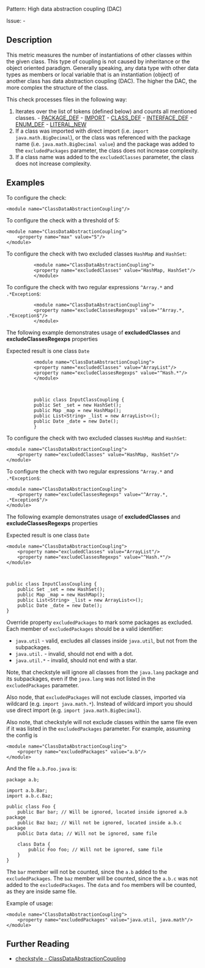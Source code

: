 Pattern: High data abstraction coupling (DAC)

Issue: -

## Description

This metric measures the number of instantiations of other classes within the given class. This type of coupling is not caused by inheritance or the object oriented paradigm. Generally speaking, any data type with other data types as members or local variable that is an instantiation (object) of another class has data abstraction coupling (DAC). The higher the DAC, the more complex the structure of the class. 

This check processes files in the following way: 

  1. Iterates over the list of tokens (defined below) and counts all mentioned classes. 
    - [PACKAGE_DEF](http://checkstyle.sourceforge.net/apidocs/com/puppycrawl/tools/checkstyle/api/TokenTypes.html#IMPORT)
    - [IMPORT](http://checkstyle.sourceforge.net/apidocs/com/puppycrawl/tools/checkstyle/api/TokenTypes.html#IMPORT)
    - [CLASS_DEF](http://checkstyle.sourceforge.net/apidocs/com/puppycrawl/tools/checkstyle/api/TokenTypes.html#CLASS_DEF)
    - [INTERFACE_DEF](http://checkstyle.sourceforge.net/apidocs/com/puppycrawl/tools/checkstyle/api/TokenTypes.html#INTERFACE_DEF)
    - [ENUM_DEF](http://checkstyle.sourceforge.net/apidocs/com/puppycrawl/tools/checkstyle/api/TokenTypes.html#ENUM_DEF)
    - [LITERAL_NEW](http://checkstyle.sourceforge.net/apidocs/com/puppycrawl/tools/checkstyle/api/TokenTypes.html#LITERAL_NEW)
  2. If a class was imported with direct import (i.e. `import java.math.BigDecimal`), or the class was referenced with the package name (i.e. `java.math.BigDecimal value`) and the package was added to the `excludedPackages` parameter, the class does not increase complexity. 
  3. If a class name was added to the `excludedClasses` parameter, the class does not increase complexity. 

## Examples

To configure the check: 
    
    
    <module name="ClassDataAbstractionCoupling"/>
            

To configure the check with a threshold of 5: 
    
    
    <module name="ClassDataAbstractionCoupling">
        <property name="max" value="5"/>
    </module>
            

To configure the check with two excluded classes `HashMap` and `HashSet`: 
    
    
              <module name="ClassDataAbstractionCoupling">
              <property name="excludedClasses" value="HashMap, HashSet"/>
              </module>
            

To configure the check with two regular expressions `^Array.*` and `.*Exception$`: 
    
    
              <module name="ClassDataAbstractionCoupling">
              <property name="excludeClassesRegexps" value="^Array.*, .*Exception$"/>
              </module>
            

The following example demonstrates usage of **excludedClasses** and **excludeClassesRegexps** properties 

Expected result is one class `Date`
    
    
              <module name="ClassDataAbstractionCoupling">
              <property name="excludedClasses" value="ArrayList"/>
              <property name="excludeClassesRegexps" value="^Hash.*"/>
              </module>
            
    
    
              public class InputClassCoupling {
              public Set _set = new HashSet();
              public Map _map = new HashMap();
              public List<String> _list = new ArrayList<>();
              public Date _date = new Date();
              }
            

To configure the check with two excluded classes `HashMap` and `HashSet`: 
    
    
    <module name="ClassDataAbstractionCoupling">
        <property name="excludedClasses" value="HashMap, HashSet"/>
    </module>
            

To configure the check with two regular expressions `^Array.*` and `.*Exception$`: 
    
    
    <module name="ClassDataAbstractionCoupling">
        <property name="excludeClassesRegexps" value="^Array.*, .*Exception$"/>
    </module>
            

The following example demonstrates usage of **excludedClasses** and **excludeClassesRegexps** properties 

Expected result is one class `Date`
    
    
    <module name="ClassDataAbstractionCoupling">
        <property name="excludedClasses" value="ArrayList"/>
        <property name="excludeClassesRegexps" value="^Hash.*"/>
    </module>
            
    
    
    public class InputClassCoupling {
        public Set _set = new HashSet();
        public Map _map = new HashMap();
        public List<String> _list = new ArrayList<>();
        public Date _date = new Date();
    }
            

Override property `excludedPackages` to mark some packages as excluded. Each member of `excludedPackages` should be a valid identifier: 

  - `java.util` \- valid, excludes all classes inside `java.util`, but not from the subpackages. 
  - `java.util.` \- invalid, should not end with a dot. 
  - `java.util.*` \- invalid, should not end with a star. 

Note, that checkstyle will ignore all classes from the `java.lang` package and its subpackages, even if the `java.lang` was not listed in the `excludedPackages` parameter. 

Also node, that `excludedPackages` will not exclude classes, imported via wildcard (e.g. `import java.math.*`). Instead of wildcard import you should use direct import (e.g. `import java.math.BigDecimal`). 

Also note, that checkstyle will not exclude classes within the same file even if it was listed in the `excludedPackages` parameter. For example, assuming the config is 
    
    
    <module name="ClassDataAbstractionCoupling">
        <property name="excludedPackages" value="a.b"/>
    </module>
              

And the file `a.b.Foo.java` is: 
    
    
    package a.b;
    
    import a.b.Bar;
    import a.b.c.Baz;
    
    public class Foo {
        public Bar bar; // Will be ignored, located inside ignored a.b package
        public Baz baz; // Will not be ignored, located inside a.b.c package
        public Data data; // Will not be ignored, same file
    
        class Data {
            public Foo foo; // Will not be ignored, same file
        }
    }
              

The `bar` member will not be counted, since the `a.b` added to the `excludedPackages`. The `baz` member will be counted, since the `a.b.c` was not added to the `excludedPackages`. The `data` and `foo` members will be counted, as they are inside same file. 

Example of usage: 
    
    
    <module name="ClassDataAbstractionCoupling">
        <property name="excludedPackages" value="java.util, java.math"/>
    </module>

## Further Reading

* [checkstyle - ClassDataAbstractionCoupling](http://checkstyle.sourceforge.net/config_metrics.html#ClassDataAbstractionCoupling)